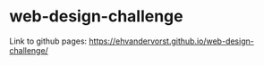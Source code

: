 # web-design-challenge

Link to github pages: https://ehvandervorst.github.io/web-design-challenge/
